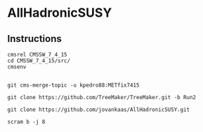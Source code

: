 # AllHadronicSUSY

## Instructions

```
cmsrel CMSSW_7_4_15
cd CMSSW_7_4_15/src/
cmsenv


git cms-merge-topic -u kpedro88:METfix7415

git clone https://github.com/TreeMaker/TreeMaker.git -b Run2

git clone https://github.com/jovankaas/AllHadronicSUSY.git

scram b -j 8
```
